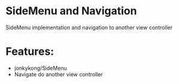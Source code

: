 # SideMenu and Navigation

SideMenu implementation and navigation to another view controller

# Features:

  - jonkykong/SideMenu
  - Navigate do another view controller